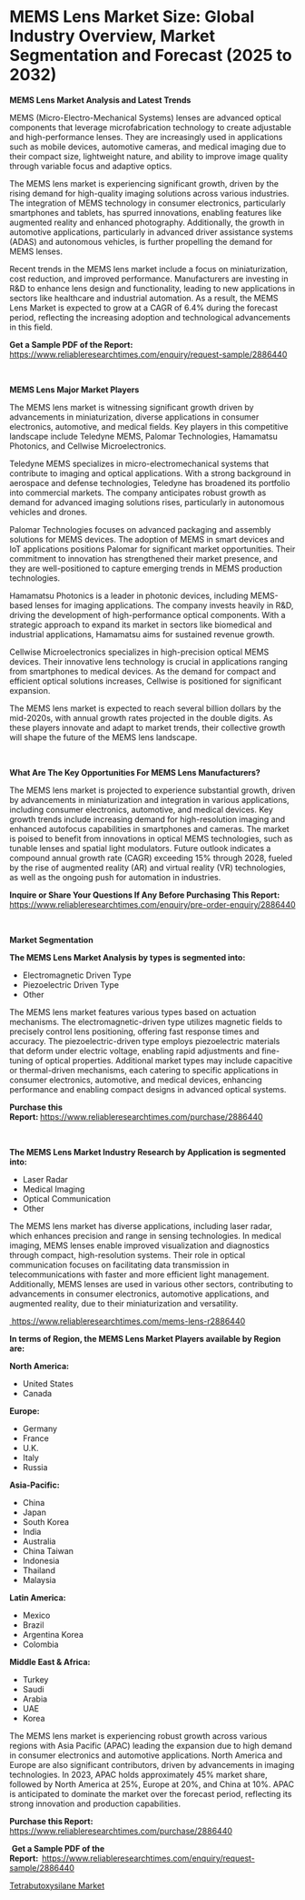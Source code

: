 <p><h1>MEMS Lens Market Size: Global Industry Overview, Market Segmentation and Forecast (2025 to 2032)</h1></p><p><strong>MEMS Lens Market Analysis and Latest Trends</strong></p>
<p><p>MEMS (Micro-Electro-Mechanical Systems) lenses are advanced optical components that leverage microfabrication technology to create adjustable and high-performance lenses. They are increasingly used in applications such as mobile devices, automotive cameras, and medical imaging due to their compact size, lightweight nature, and ability to improve image quality through variable focus and adaptive optics.</p><p>The MEMS lens market is experiencing significant growth, driven by the rising demand for high-quality imaging solutions across various industries. The integration of MEMS technology in consumer electronics, particularly smartphones and tablets, has spurred innovations, enabling features like augmented reality and enhanced photography. Additionally, the growth in automotive applications, particularly in advanced driver assistance systems (ADAS) and autonomous vehicles, is further propelling the demand for MEMS lenses.</p><p>Recent trends in the MEMS lens market include a focus on miniaturization, cost reduction, and improved performance. Manufacturers are investing in R&D to enhance lens design and functionality, leading to new applications in sectors like healthcare and industrial automation. As a result, the MEMS Lens Market is expected to grow at a CAGR of 6.4% during the forecast period, reflecting the increasing adoption and technological advancements in this field.</p></p>
<p><strong>Get a Sample PDF of the Report:&nbsp;</strong> <a href="https://www.reliableresearchtimes.com/enquiry/request-sample/2886440?utm_campaign=2203&utm_medium=2&utm_source=Github&utm_content=ia&utm_term=13032025&utm_id=mems-lens">https://www.reliableresearchtimes.com/enquiry/request-sample/2886440</a></p>
<p>&nbsp;</p>
<p><strong>MEMS Lens Major Market Players</strong></p>
<p><p>The MEMS lens market is witnessing significant growth driven by advancements in miniaturization, diverse applications in consumer electronics, automotive, and medical fields. Key players in this competitive landscape include Teledyne MEMS, Palomar Technologies, Hamamatsu Photonics, and Cellwise Microelectronics.</p><p>Teledyne MEMS specializes in micro-electromechanical systems that contribute to imaging and optical applications. With a strong background in aerospace and defense technologies, Teledyne has broadened its portfolio into commercial markets. The company anticipates robust growth as demand for advanced imaging solutions rises, particularly in autonomous vehicles and drones.</p><p>Palomar Technologies focuses on advanced packaging and assembly solutions for MEMS devices. The adoption of MEMS in smart devices and IoT applications positions Palomar for significant market opportunities. Their commitment to innovation has strengthened their market presence, and they are well-positioned to capture emerging trends in MEMS production technologies.</p><p>Hamamatsu Photonics is a leader in photonic devices, including MEMS-based lenses for imaging applications. The company invests heavily in R&D, driving the development of high-performance optical components. With a strategic approach to expand its market in sectors like biomedical and industrial applications, Hamamatsu aims for sustained revenue growth.</p><p>Cellwise Microelectronics specializes in high-precision optical MEMS devices. Their innovative lens technology is crucial in applications ranging from smartphones to medical devices. As the demand for compact and efficient optical solutions increases, Cellwise is positioned for significant expansion.</p><p>The MEMS lens market is expected to reach several billion dollars by the mid-2020s, with annual growth rates projected in the double digits. As these players innovate and adapt to market trends, their collective growth will shape the future of the MEMS lens landscape.</p></p>
<p>&nbsp;</p>
<p><strong>What Are The Key Opportunities For MEMS Lens Manufacturers?</strong></p>
<p><p>The MEMS lens market is projected to experience substantial growth, driven by advancements in miniaturization and integration in various applications, including consumer electronics, automotive, and medical devices. Key growth trends include increasing demand for high-resolution imaging and enhanced autofocus capabilities in smartphones and cameras. The market is poised to benefit from innovations in optical MEMS technologies, such as tunable lenses and spatial light modulators. Future outlook indicates a compound annual growth rate (CAGR) exceeding 15% through 2028, fueled by the rise of augmented reality (AR) and virtual reality (VR) technologies, as well as the ongoing push for automation in industries.</p></p>
<p><strong>Inquire or Share Your Questions If Any Before Purchasing This Report:</strong> <a href="https://www.reliableresearchtimes.com/enquiry/pre-order-enquiry/2886440?utm_campaign=2203&utm_medium=2&utm_source=Github&utm_content=ia&utm_term=13032025&utm_id=mems-lens">https://www.reliableresearchtimes.com/enquiry/pre-order-enquiry/2886440</a></p>
<p>&nbsp;</p>
<p><strong>Market Segmentation</strong></p>
<p><strong>The MEMS Lens Market Analysis by types is segmented into:</strong></p>
<p><ul><li>Electromagnetic Driven Type</li><li>Piezoelectric Driven Type</li><li>Other</li></ul></p>
<p><p>The MEMS lens market features various types based on actuation mechanisms. The electromagnetic-driven type utilizes magnetic fields to precisely control lens positioning, offering fast response times and accuracy. The piezoelectric-driven type employs piezoelectric materials that deform under electric voltage, enabling rapid adjustments and fine-tuning of optical properties. Additional market types may include capacitive or thermal-driven mechanisms, each catering to specific applications in consumer electronics, automotive, and medical devices, enhancing performance and enabling compact designs in advanced optical systems.</p></p>
<p><strong>Purchase this Report:&nbsp;</strong><a href="https://www.reliableresearchtimes.com/purchase/2886440?utm_campaign=2203&utm_medium=2&utm_source=Github&utm_content=ia&utm_term=13032025&utm_id=mems-lens">https://www.reliableresearchtimes.com/purchase/2886440</a></p>
<p>&nbsp;</p>
<p><strong>The MEMS Lens Market Industry Research by Application is segmented into:</strong></p>
<p><ul><li>Laser Radar</li><li>Medical Imaging</li><li>Optical Communication</li><li>Other</li></ul></p>
<p><p>The MEMS lens market has diverse applications, including laser radar, which enhances precision and range in sensing technologies. In medical imaging, MEMS lenses enable improved visualization and diagnostics through compact, high-resolution systems. Their role in optical communication focuses on facilitating data transmission in telecommunications with faster and more efficient light management. Additionally, MEMS lenses are used in various other sectors, contributing to advancements in consumer electronics, automotive applications, and augmented reality, due to their miniaturization and versatility.</p></p>
<p><a href="https://www.reliableresearchtimes.com/mems-lens-r2886440?utm_campaign=2203&utm_medium=2&utm_source=Github&utm_content=ia&utm_term=13032025&utm_id=mems-lens">&nbsp;https://www.reliableresearchtimes.com/mems-lens-r2886440</a></p>
<p><strong>In terms of Region, the MEMS Lens Market Players available by Region are:</strong></p>
<p>
    <p> <strong> North America: </strong>
        <ul>
            <li>United States</li>
            <li>Canada</li>
        </ul>
        </p> 
    <p> <strong> Europe: </strong>
        <ul>
            <li>Germany</li>
            <li>France</li>
            <li>U.K.</li>
            <li>Italy</li>
            <li>Russia</li>
        </ul>
        </p> 
    <p> <strong> Asia-Pacific: </strong>
        <ul>
            <li>China</li>
            <li>Japan</li>
            <li>South Korea</li>
            <li>India</li>
            <li>Australia</li>
            <li>China Taiwan</li>
            <li>Indonesia</li>
            <li>Thailand</li>
            <li>Malaysia</li>
        </ul>
        </p> 
    <p> <strong> Latin America: </strong>
        <ul>
            <li>Mexico</li>
            <li>Brazil</li>
            <li>Argentina Korea</li>
            <li>Colombia</li>
        </ul>
        </p> 
    <p> <strong> Middle East & Africa: </strong>
        <ul>
            <li>Turkey</li>
            <li>Saudi</li>
            <li>Arabia</li>
            <li>UAE</li>
            <li>Korea</li>
        </ul>
    </p>
    </p>
<p><p>The MEMS lens market is experiencing robust growth across various regions with Asia Pacific (APAC) leading the expansion due to high demand in consumer electronics and automotive applications. North America and Europe are also significant contributors, driven by advancements in imaging technologies. In 2023, APAC holds approximately 45% market share, followed by North America at 25%, Europe at 20%, and China at 10%. APAC is anticipated to dominate the market over the forecast period, reflecting its strong innovation and production capabilities.</p></p>
<p><strong>Purchase this Report: </strong><a href="https://www.reliableresearchtimes.com/purchase/2886440?utm_campaign=2203&utm_medium=2&utm_source=Github&utm_content=ia&utm_term=13032025&utm_id=mems-lens">https://www.reliableresearchtimes.com/purchase/2886440</a></p>
<p>&nbsp;<strong>Get a Sample PDF of the Report:&nbsp;&nbsp;</strong><a href="https://www.reliableresearchtimes.com/enquiry/request-sample/2886440?utm_campaign=2203&utm_medium=2&utm_source=Github&utm_content=ia&utm_term=13032025&utm_id=mems-lens">https://www.reliableresearchtimes.com/enquiry/request-sample/2886440</a></p>
<p><strong></strong></p>
<p><p><a href="https://github.com/HobertDavis43/Market-Research-Report-List-1/blob/main/tetrabutoxysilane-market.md?utm_campaign=2203&utm_medium=2&utm_source=Github&utm_content=ia&utm_term=13032025&utm_id=mems-lens">Tetrabutoxysilane Market</a></p></p>
